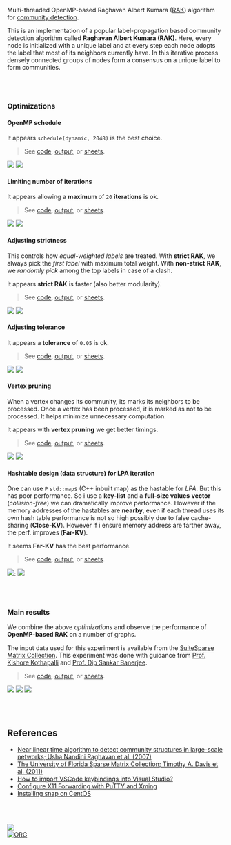 Multi-threaded OpenMP-based Raghavan Albert Kumara ([RAK]) algorithm for
[community detection].

This is an implementation of a popular label-propagation based community
detection algorithm called **Raghavan Albert Kumara (RAK)**. Here, every node is
initialized with a unique label and at every step each node adopts the label
that most of its neighbors currently have. In this iterative process densely
connected groups of nodes form a consensus on a unique label to form
communities.

<br>
<br>


### Optimizations

#### OpenMP schedule

It appears `schedule(dynamic, 2048)` is the best choice.

> See
> [code](https://github.com/puzzlef/rak-communities-openmp/tree/adjust-schedule),
> [output](https://gist.github.com/wolfram77/5cc08eaceda9c523df9ac6e61ebd8f18), or
> [sheets][sheets-o1].

[![](https://i.imgur.com/2zJWRfx.png)][sheets-o1]
[![](https://i.imgur.com/nIaHUdY.png)][sheets-o1]

[sheets-o1]: https://docs.google.com/spreadsheets/d/1yIfh02VFVRU2_RMeh_mVS-djhAb5NA0N1dDeptCpC_w/edit?usp=sharing


#### Limiting number of iterations

It appears allowing a **maximum** of `20` **iterations** is ok.

> See
> [code](https://github.com/puzzlef/rak-communities-openmp/tree/adjust-max-iterations),
> [output](https://gist.github.com/wolfram77/00eec29e7c4f4debf6bc30a484a6d0a8), or
> [sheets][sheets-o2].

[![](https://i.imgur.com/eiH1VZz.png)][sheets-o2]
[![](https://i.imgur.com/m8sPfc6.png)][sheets-o2]

[sheets-o2]: https://docs.google.com/spreadsheets/d/1OpyFI0z89nsUFMPP8v9Dnr-ncZ0MMdDgxz7oFbr5PGc/edit?usp=sharing


#### Adjusting strictness

This controls how *equal-weighted labels* are treated. With **strict RAK**, we
always pick the *first label* with maximum total weight. With **non-strict**
**RAK**, we *randomly pick* among the top labels in case of a clash.

It appears **strict RAK** is faster (also better modularity).

> See
> [code](https://github.com/puzzlef/rak-communities-openmp/tree/adjust-strictness),
> [output](https://gist.github.com/wolfram77/aa67c7533739060e6ee9e588d83561ea), or
> [sheets][sheets-o3].

[![](https://i.imgur.com/bvOFkrP.png)][sheets-o3]
[![](https://i.imgur.com/PliysOi.png)][sheets-o3]

[sheets-o3]: https://docs.google.com/spreadsheets/d/1SFFb-RWlOSWV4_OE6-aHSG5FTHOEGSjoJfJ7l2YYzPA/edit?usp=sharing


#### Adjusting tolerance

It appears a **tolerance** of `0.05` is ok.

> See
> [code](https://github.com/puzzlef/rak-communities-openmp/tree/adjust-tolerance),
> [output](https://gist.github.com/wolfram77/a26f5ed0265a0a37709d86121ef7b1c0), or
> [sheets][sheets-o4].

[![](https://i.imgur.com/EdiNDJw.png)][sheets-o4]
[![](https://i.imgur.com/FnOvwga.png)][sheets-o4]

[sheets-o4]: https://docs.google.com/spreadsheets/d/1-F4zsNznUEVkjVIeH4rBdxwpUtUEHXbKm4B9qbsSjho/edit?usp=sharing


#### Vertex pruning

When a vertex changes its community, its marks its neighbors to be processed.
Once a vertex has been processed, it is marked as not to be processed. It helps
minimize unnecessary computation.

It appears with **vertex pruning** we get better timings.

> See
> [code](https://github.com/puzzlef/rak-communities-openmp/tree/adjust-pruning),
> [output](https://gist.github.com/wolfram77/a79bf240bf370ac2c96458418e774ed3), or
> [sheets][sheets-o5].

[![](https://i.imgur.com/WlQPFHl.png)][sheets-o5]
[![](https://i.imgur.com/PsePQGc.png)][sheets-o5]

[sheets-o5]: https://docs.google.com/spreadsheets/d/1Ze9qSB3mYTpboyqp5rj5NJCF-iY5dBEeR48EO_IiBlM/edit?usp=sharing


#### Hashtable design (data structure) for LPA iteration

One can use `P` `std::map`s (C++ inbuilt map) as the hastable for *LPA*. But
this has poor performance. So i use a **key-list** and a **full-size values**
**vector** (*collision-free*) we can dramatically improve performance. However if
the memory addresses of the hastables are **nearby**, even if each thread uses
its own hash table performance is not so high possibly due to false
cache-sharing (**Close-KV**). However if i ensure memory address are farther
away, the perf. improves (**Far-KV**).

It seems **Far-KV** has the best performance.

> See
> [code](https://github.com/puzzlef/rak-communities-openmp/tree/adjust-hashtable),
> [output](https://gist.github.com/wolfram77/8182cf5b270333aee8baa386a1198c61), or
> [sheets][sheets-o6].

[![](https://i.imgur.com/0YFz3CC.png)][sheets-o6]:
[![](https://i.imgur.com/rXuTxSf.png)][sheets-o6]

[sheets-o6]: https://docs.google.com/spreadsheets/d/1IA1N6Wh8DGuH4Y1zP73qhE0aBZyMlVLFfza9q1OGy00/edit?usp=sharing

<br>
<br>


### Main results

We combine the above *optimizations* and observe the performance of
**OpenMP-based RAK** on a number of graphs.

The input data used for this experiment is available from the
[SuiteSparse Matrix Collection]. This experiment was done with guidance
from [Prof. Kishore Kothapalli] and [Prof. Dip Sankar Banerjee].

> See
> [code](https://github.com/puzzlef/rak-communities-openmp/tree/input-large),
> [output](https://gist.github.com/wolfram77/5285c2a893f3ff8b1963eedee7be8967), or
> [sheets].

[![](https://i.imgur.com/3dvP2C5.png)][sheets]
[![](https://i.imgur.com/stkmVhD.png)][sheets]
[![](https://i.imgur.com/OrUoor8.png)][sheets]

[RAK]: https://arxiv.org/abs/0709.2938
[community detection]: https://en.wikipedia.org/wiki/Community_search
[Prof. Dip Sankar Banerjee]: https://sites.google.com/site/dipsankarban/
[Prof. Kishore Kothapalli]: https://faculty.iiit.ac.in/~kkishore/
[SuiteSparse Matrix Collection]: https://sparse.tamu.edu
[sheets]: https://docs.google.com/spreadsheets/d/1jkV3H6sBFgi6FTxJdvPnDtLPC-tp5kTeqtAfgS-ORT4/edit?usp=sharing

<br>
<br>


## References

- [Near linear time algorithm to detect community structures in large-scale networks; Usha Nandini Raghavan et al. (2007)](https://arxiv.org/abs/0709.2938)
- [The University of Florida Sparse Matrix Collection; Timothy A. Davis et al. (2011)](https://doi.org/10.1145/2049662.2049663)
- [How to import VSCode keybindings into Visual Studio?](https://stackoverflow.com/a/62417446/1413259)
- [Configure X11 Forwarding with PuTTY and Xming](https://www.centlinux.com/2019/01/configure-x11-forwarding-putty-xming-windows.html)
- [Installing snap on CentOS](https://snapcraft.io/docs/installing-snap-on-centos)

<br>
<br>


[![](https://i.imgur.com/7QLfaW3.jpg)](https://www.youtube.com/watch?v=IwiYQILYXDQ)<br>
[![ORG](https://img.shields.io/badge/org-puzzlef-green?logo=Org)](https://puzzlef.github.io)
